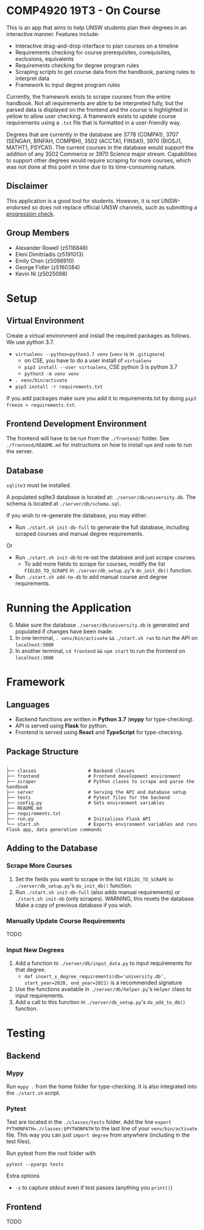 # COMP4920 19T3 - On Course

This is an app that aims to help UNSW students plan their degrees in an interactive manner. Features include:

* Interactive drag-and-drop interface to plan courses on a timeline
* Requirements checking for course prerequisites, corequisites, exclusions, equivalents
* Requirements checking for degree program rules
* Scraping scripts to get course data from the handbook, parsing rules to interpret data
* Framework to input degree program rules

Currently, the framework exists to scrape courses from the entire handbook. Not all requirements are able to be interpreted fully, but the parsed data is displayed on the frontend and the course is highlighted in yellow to allow user checking. A framework exists to update course requirements using a `.txt` file that is formatted in a user-friendly way.

Degrees that are currently in the database are 3778 (COMPA1), 3707 (SENGAH, BINFAH, COMPBH), 3502 (ACCTA1, FINSA1), 3970 (BIOSJ1, MATHT1, PSYCA1). The current courses in the database would support the addition of any 3502 Commerce or 3970 Science major stream. Capabilities to support other degrees would require scraping for more courses, which was not done at this point in time due to its time-consuming nature.

## Disclaimer

This application is a good tool for students. However, it is not UNSW-endorsed so does not replace official UNSW channels, such as submitting a [progression check](https://nucleus.unsw.edu.au/Program/academic-progression-and-progression-checks). 

## Group Members

* Alexander Rowell (z5116848)
* Eleni Dimitriadis (z5191013)
* Emily Chen (z5098910)
* George Fidler (z5160384)
* Kevin Ni (z5025098)

# Setup

## Virtual Environment

Create a virtual environment and install the required packages as follows. We use python 3.7. 

* `virtualenv --python=python3.7 venv` (`venv` is in `.gitignore`)
  * on CSE, you have to do a user install of `virtualenv`
  * `pip3 install --user virtualenv`, CSE python 3 is python 3.7
  * `python3 -m venv venv`
* `. venv/bin/activate`
* `pip3 install -r requirements.txt`

If you add packages make sure you add it to requirements.txt by doing `pip3 freeze > requirements.txt`. 

## Frontend Development Environment

The frontend will have to be run from the `./frontend/` folder. See `./frontend/README.md` for instructions on how to install `npm` and `node` to run the server.

## Database

`sqlite3` must be installed.

A populated sqlite3 database is located at: `./server/db/university.db`. The schema is located at `./server/db/schema.sql`.

If you wish to re-generate the database, you may either:

* Run `./start.sh init-db-full` to generate the full database, including scraped courses and manual degree requirements.

Or 

* Run `./start.sh init-db` to re-set the database and just scrape courses. 
	* To add more fields to scrape for courses, modify the list `FIELDS_TO_SCRAPE` in `./server/db_setup.py`'s `do_init_db()` function.
* Run `./start.sh add-to-db` to add manual course and degree requirements.

# Running the Application

0. Make sure the database `./server/db/university.db` is generated and populated if changes have been made.
1. In one terminal, `. venv/bin/activate` `&&` `./start.sh run` to run the API on `localhost:5000`
2. In another terminal, `cd frontend` `&&` `npm start` to run the frontend on `localhost:3000`

# Framework

## Languages

* Backend functions are written in **Python 3.7** (**mypy** for type-checking).
* API is served using **Flask** for python.
* Frontend is served using **React** and **TypeScript** for type-checking.

## Package Structure


    .
    ├── classes                   # Backend classes
    ├── frontend                  # Frontend development environment
    ├── scraper                   # Python clases to scrape and parse the handbook
    ├── server                    # Serving the API and database setup
    ├── tests                     # Pytest files for the backend
    ├── config.py                 # Sets environment variables
    ├── README.md
    ├── requirements.txt     
    ├── run.py                    # Initializes Flask API
    └── start.sh                  # Exports environment variables and runs Flask app, data generation commands


## Adding to the Database

### Scrape More Courses

1. Set the fields you want to scrape in the list `FIELDS_TO_SCRAPE` in `./server/db_setup.py`'s `do_init_db()` function.
2. Run `./start.sh init-db-full` (also adds manual requirements) or `./start.sh init-db` (only scrapes). WARNING, this resets the database. Make a copy of previous database if you wish.

### Manually Update Course Requirements

TODO

### Input New Degrees

1. Add a function to `./server/db/input_data.py` to input requirements for that degree.
	* `def insert_x_degree_requirements(db='university.db', start_year=2020, end_year=2021)` is a recommended signature
2. Use the functions available in `./server/db/helper.py`'s `Helper` class to input requirements.
3. Add a call to this function in `./server/db_setup.py`'s `do_add_to_db()` function.

# Testing

## Backend

### Mypy

Run `mypy .` from the home folder for type-checking. It is also integrated into the `./start.sh` script.

### Pytest

Test are located in the `./classes/tests` folder. Add the line `export PYTHONPATH=./classes:$PYTHONPATH` to the last line of your `venv/bin/activate` file. This way you can just `import degree` from anywhere (including in the test files).

Run pytest from the root folder with

```
pytest --pyargs tests
```

Extra options
* `-s` to capture stdout even if test passes (anything you `print()`)

## Frontend

TODO